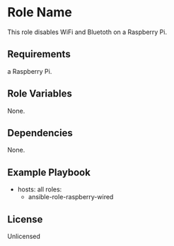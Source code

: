 Role Name
=========

This role disables WiFi and Bluetoth on a Raspberry Pi.

Requirements
------------

a Raspberry Pi.

Role Variables
--------------

None.

Dependencies
------------

None.

Example Playbook
----------------

  - hosts: all
    roles:
    - ansible-role-raspberry-wired

License
-------

Unlicensed
